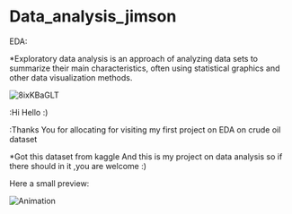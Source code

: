 # Data_analysis_jimson

EDA:
   
   *Exploratory data analysis is an approach of analyzing data sets to summarize their main characteristics, often using statistical graphics and other data visualization methods. 
   
   
![8ixKBaGLT](https://user-images.githubusercontent.com/99163376/158857619-f7edf886-c1a8-4d2c-9893-be6c1c9fe101.gif)


:Hi Hello :) 

:Thanks You for allocating for visiting my first project
on EDA on crude oil dataset


*Got this dataset from kaggle 
 And this is my project on data analysis so
 if there should in it ,you are welcome 
:)



Here a small preview:


![Animation](https://user-images.githubusercontent.com/99163376/158860482-0c0d1884-5247-4c8b-9484-435cdb7bd5df.gif)

